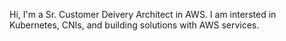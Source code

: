 
Hi, I'm a Sr. Customer Deivery Architect in AWS. I am intersted in Kubernetes, CNIs, and building solutions with AWS services. 
